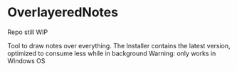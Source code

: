 # OverlayeredNotes

Repo still WIP

Tool to draw notes over everything.
The Installer contains the latest version, optimized to consume less while in background
Warning: only works in Windows OS
